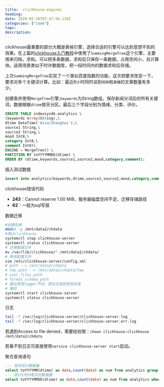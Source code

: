 ```yaml
---
title:  clickhouse-engines
heading:
date: 2020-05-26T07:47:50.130Z
categories: ["code"]
tags: 
description: 
---
```


clickhouse最重要的部分大概是表格引擎，选择合适的引擎可以达到意想不到的效果。在上篇的[clickhouse入门教程](https://www.sxy91.com/posts/clickhouse/)中使用了`SummingMergeTree`这个引擎，主要用来归档，求和。可以把多条数据，求和后只保存一条数据。占用空间小，且计算快。适用场景类似于时许数据库，把一段时间内的数据求和后存储。


上次`SummingMergeTree`实现了一个类似百度指数的功能，这次把要求改变一下，要求对多个关键词计算。比如：最近8小时同时谈到`视频`和`直播`的文章数量有多少。


创建表并使用`MergeTree`引擎,`keywords`为String数组，保存新闻分词后的所有关键词，数据根据`dtime`按天分区。最后三个字段分别为情绪、分类、评价。

```sql
CREATE TABLE indexsysdb.analytics \
(keywords Array(String),\
dtime DateTime('Asia/Shanghai'),\
source1 String,\
source2 String,\
mood Int8,\
category Int8,\
comment Int8)\
ENGINE = MergeTree() \
PARTITION BY toYYYYMMDD(dtime) \
ORDER BY (dtime,keywords,source1,source2,mood,category,comment);
```

插入测试数据
```sql
insert into analytics(keywords,dtime,source1,source2,mood,category,comment) values (['宋洋葱','clickhouse'],'2020-03-30 10:00:00','video','youtube',1,1,1);
```


clickhouse错误代码
- **243**：Cannot reserve 1.00 MiB，服务器磁盘空间不足，迁移存储路径
- **62**：一般为sql写错

数据迁移
```bash
#创建目录
mkdir -p /mnt/data2/chdata
#停止clickhouse
systemctl stop clickhouse-server
systemctl status clickhouse-server
# 迁移数据文件
mv /var/lib/clickhouse/* /mnt/data2/chdata/
# 修改配置文件
vim /etc/clickhouse-server/config.xml
# path --> /mnt/data2/chdata
# tmp_path --> /mnt/data2/chdata/tmp
# user_files_path
# format_schema_path
# 建议修改logger节点，把日志放到其他目录
# 重启
systemctl start clickhouse-server
systemctl status clickhouse-server
```

日志

```bash
tail -f /var/log/clickhouse-server/clickhouse-server.log
tail -f /var/log/clickhouse-server/clickhouse-server.err.log
```

若遇到Access to file denied，需要给权限：`chown clickhouse:clickhouse /mnt/data2/chdata`

若看不到日志可直接使用`service clickhouse-server start`启动。

聚合查询语句
```sql
--- 按月统计数据量
select toYYYYMM(dtime) as date,count(date) as num from analytics group by date;
--- 统计5月份每天的数据量
select toYYYYMMDD(dtime) as date,count(date) as num from analytics where dtime >= '2020-05-01 00:00:00' and dtime < '2020-06-01 00:00:00'  group by date order by date;
```

